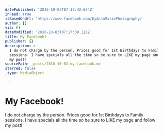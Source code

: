 ```yaml
---
datePublished: '2016-10-03T07:17:42.664Z'
inFeed: true
isBasedOnUrl: 'https://www.facebook.com/byAnnaMariePhotography/'
author: []
via: {}
dateModified: '2016-10-03T07:17:38.126Z'
title: My Facebook!
publisher: {}
description: >-
  I do not charge by the person. Prices good for 1st Birthdays to Family
  sessions. I have specials all the time so be sure to LIKE my page and follow
  my post!
sourcePath: _posts/2016-10-03-my-facebook.md
starred: false
_type: MediaObject

---
```

# My Facebook!

I do not charge by the person. Prices good for 1st Birthdays to Family sessions. I have specials all the time so be sure to LIKE my page and follow my post!